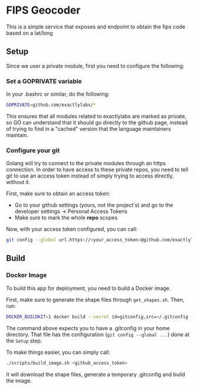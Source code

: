 # FIPS Geocoder

This is a simple service that exposes and endpoint to obtain the fips code based on a lat/long


## Setup

Since we user a private module, first you need to configure the following:


### Set a GOPRIVATE variable

In your .bashrc or similar, do the following:

```sh
GOPRIVATE=github.com/exactlylabs/*
```


This ensures that all modules related to exactlylabs are marked as private, so GO can understand that it should go directly to the github page, instead of trying to find in a "cached" version that the language maintainers maintain.


### Configure your git 

Golang will try to connect to the private modules through an https connection. In order to have access to these private repos, you need to tell git to use an access token instead of simply trying to access directly, without it.

First, make sure to obtain an access token:
* Go to your github settings (yours, not the project's) and go to the developer settings -> Personal Access Tokens
* Make sure to mark the whole **repo** scopes


Now, with your access token configured, you can call:

```sh
git config --global url.https://<your_access_token>@github.com/exactlylabs/.insteadof https://github.com/exactlylabs/
```

## Build

### Docker Image

To build this app for deployment, you need to build a Docker image. 

First, make sure to generate the shape files through `get_shapes.sh`. Then, run:

```sh
DOCKER_BUILDKIT=1 docker build --secret id=gitconfig,src=~/.gitconfig -f deploy/Dockerfile -t fipsgeocoder:latest .
```

The command above expects you to have a .gitconfig in your home directory. That file has the configuration (`git config --global ...`) done at the `Setup` step.


To make things easier, you can simply call:

```sh
./scripts/build_image.sh <github_access_token>
```

It will download the shape files, generate a temporary .gitconfig and build the image.
